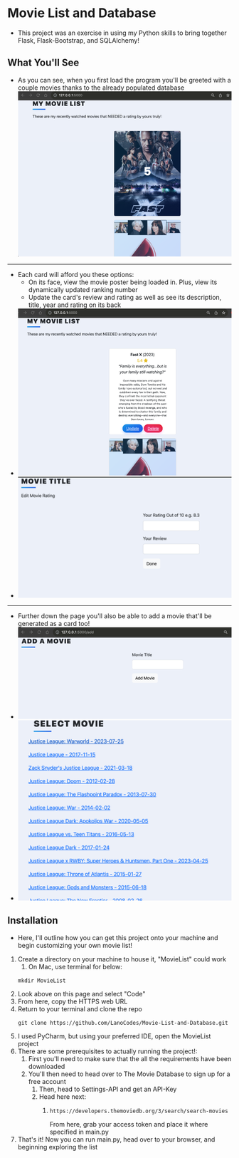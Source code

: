 # Movie List and Database
- This project was an exercise in using my Python skills to bring together Flask, Flask-Bootstrap, and SQLAlchemy!

## What You'll See
- As you can see, when you first load the program you'll be greeted with a couple movies thanks to the already populated database
![img_3.png](img_3.png)
---
- Each card will afford you these options:
  - On its face, view the movie poster being loaded in. Plus, view its dynamically updated ranking number
  - Update the card's review and rating as well as see its description, title, year and rating on its back
- ![img.png](img.png)
- ![img_1.png](img_1.png)
---
- Further down the page you'll also be able to add a movie that'll be generated as a card too!
- ![img_4.png](img_4.png)
- ![img_2.png](img_2.png)

## Installation
- Here, I'll outline how you can get this project onto your machine and begin customizing your own movie  list!
1. Create a directory on your machine to house it, "MovieList" could work
   1. On Mac, use terminal for below:
   ```commandline
   mkdir MovieList
    ```
2. Look above on this page and select "Code"
3. From here, copy the HTTPS web URL
4. Return to your terminal and clone the repo
   ```commandline
   git clone https://github.com/LanoCodes/Movie-List-and-Database.git
    ```
5. I used PyCharm, but using your preferred IDE, open the MovieList project
6. There are some prerequisites to actually running the project!:
   1. First you'll need to make sure that the all the requirements have been downloaded
   2. You'll then need to head over to The Movie Database to sign up for a free account
      1. Then, head to Settings-API and get an API-Key
      2. Head here next: 
         1. ```commandline
            https://developers.themoviedb.org/3/search/search-movies
            ```
            From here, grab your access token and place it where specified in main.py
7. That's it! Now you can run main.py, head over to your browser, and beginning exploring the list